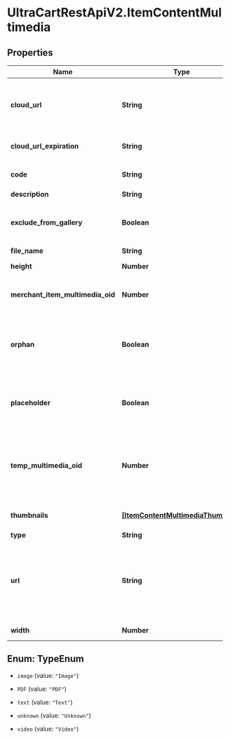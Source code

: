 # UltraCartRestApiV2.ItemContentMultimedia

## Properties
Name | Type | Description | Notes
------------ | ------------- | ------------- | -------------
**cloud_url** | **String** | URL where the image can be downloaded from the cloud | [optional] 
**cloud_url_expiration** | **String** | Expiration date of the cloud URL | [optional] 
**code** | **String** | Code assigned to the file | [optional] 
**description** | **String** | Description | [optional] 
**exclude_from_gallery** | **Boolean** | True to exclude from multimedia gallery | [optional] 
**file_name** | **String** | File name | [optional] 
**height** | **Number** | Height of the image | [optional] 
**merchant_item_multimedia_oid** | **Number** | Item multimedia object identifier | [optional] 
**orphan** | **Boolean** | True if the multimedia is an orphan of the active StoreFront themes | [optional] 
**placeholder** | **Boolean** | True if the object is a place holder that can be populated | [optional] 
**temp_multimedia_oid** | **Number** | Temporary multimedia object identifier assigned if uploading new multimedia | [optional] 
**thumbnails** | [**[ItemContentMultimediaThumbnail]**](ItemContentMultimediaThumbnail.md) | Thumbnails of this image | [optional] 
**type** | **String** | Type of file | [optional] 
**url** | **String** | URL to download file (on new multimedia record this can be a URL for UltraCart to fetch) | [optional] 
**width** | **Number** | Width of the image | [optional] 


<a name="TypeEnum"></a>
## Enum: TypeEnum


* `image` (value: `"Image"`)

* `PDF` (value: `"PDF"`)

* `text` (value: `"Text"`)

* `unknown` (value: `"Unknown"`)

* `video` (value: `"Video"`)




